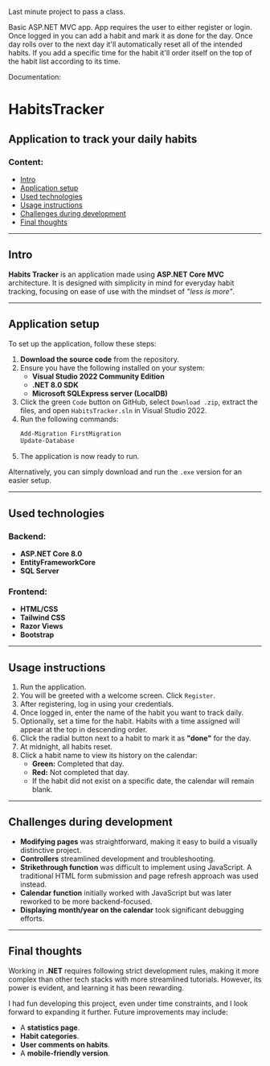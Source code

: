 Last minute project to pass a class.

Basic ASP.NET MVC app. App requires the user to either register or login. Once logged in you can add a habit and mark it as done for the day. Once day rolls over to the next day it'll automatically reset all of the intended habits. If you add a specific time for the habit it'll order itself on the top of the habit list according to its time.

Documentation:

# HabitsTracker

## Application to track your daily habits

### Content:
- [Intro](#intro)
- [Application setup](#application-setup)
- [Used technologies](#used-technologies)
- [Usage instructions](#usage-instructions)
- [Challenges during development](#challenges-during-development)
- [Final thoughts](#final-thoughts)

---

## Intro

**Habits Tracker** is an application made using **ASP.NET Core MVC** architecture. It is designed with simplicity in mind for everyday habit tracking, focusing on ease of use with the mindset of *"less is more"*.

---

## Application setup

To set up the application, follow these steps:

1. **Download the source code** from the repository.
2. Ensure you have the following installed on your system:
   - **Visual Studio 2022 Community Edition**
   - **.NET 8.0 SDK**
   - **Microsoft SQLExpress server (LocalDB)**
3. Click the green `Code` button on GitHub, select `Download .zip`, extract the files, and open `HabitsTracker.sln` in Visual Studio 2022.
4. Run the following commands:
   ```sh
   Add-Migration FirstMigration
   Update-Database
   ```
5. The application is now ready to run.

Alternatively, you can simply download and run the `.exe` version for an easier setup.

---

## Used technologies

### Backend:
- **ASP.NET Core 8.0**
- **EntityFrameworkCore**
- **SQL Server**

### Frontend:
- **HTML/CSS**
- **Tailwind CSS**
- **Razor Views**
- **Bootstrap**

---

## Usage instructions

1. Run the application.
2. You will be greeted with a welcome screen. Click `Register`.
3. After registering, log in using your credentials.
4. Once logged in, enter the name of the habit you want to track daily.
5. Optionally, set a time for the habit. Habits with a time assigned will appear at the top in descending order.
6. Click the radial button next to a habit to mark it as **"done"** for the day.
7. At midnight, all habits reset. 
8. Click a habit name to view its history on the calendar:
   - **Green:** Completed that day.
   - **Red:** Not completed that day.
   - If the habit did not exist on a specific date, the calendar will remain blank.

---

## Challenges during development

- **Modifying pages** was straightforward, making it easy to build a visually distinctive project.
- **Controllers** streamlined development and troubleshooting.
- **Strikethrough function** was difficult to implement using JavaScript. A traditional HTML form submission and page refresh approach was used instead.
- **Calendar function** initially worked with JavaScript but was later reworked to be more backend-focused.
- **Displaying month/year on the calendar** took significant debugging efforts.

---

## Final thoughts

Working in **.NET** requires following strict development rules, making it more complex than other tech stacks with more streamlined tutorials. However, its power is evident, and learning it has been rewarding.

I had fun developing this project, even under time constraints, and I look forward to expanding it further. Future improvements may include:
- A **statistics page**.
- **Habit categories**.
- **User comments on habits**.
- A **mobile-friendly version**.
